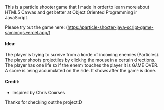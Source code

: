 This is a particle shooter game that I made in order to learn more about HTML5 Canvas and get better at Object Oriented Programming in JavaScript.

Please try out the game here: (https://particle-shooter-java-script-game-samincgs.vercel.app/)

#### Idea:

The player is trying to survive from a horde of incoming enemies (Particles). The player shoots projectiles by clicking the mouse in a certain directions. The player has one life so if the enemy touches the player it is GAME OVER. A score is being accumulated on the side. It shows after the game is done.

#### Credit:

- Inspired by Chris Courses

Thanks for checking out the project:D

